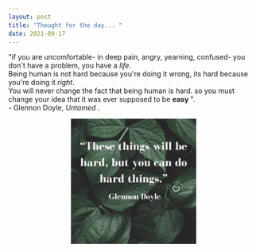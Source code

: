 ```yaml
---
layout: post
title: "Thought for the day... "
date: 2021-09-17
---
```


<p>
  "if you are uncomfortable- in deep pain, angry, yearning, confused- you don't have a problem, you have a <em>life</em>.<br>
  Being human is not hard because you're doing it wrong, its hard because you're doing it <em>right</em>.<br> You will never change the fact
  that being human is  hard. so you must change your idea that it was ever supposed to be <b> easy </b>". <br>
  - Glennon Doyle, <em> Untamed </em>.
</p>
<img src="/images/quotepic.png" alt="Picture of a Quote" style="display: block; margin-right: auto; margin-left: auto; width: 50%;">

